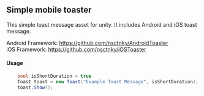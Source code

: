 ## Simple mobile toaster

This simple toast message asset for unity. It includes Android and iOS toast message.

Android Framework: https://github.com/nsctnky/AndroidToaster <br>
iOS Framework: https://github.com/nsctnky/iOSToaster <br>

#### Usage
```csharp
    bool isShortDuration = true
    Toast toast = new Toast("Example Toast Message", isShortDuration);
    toast.Show();
```